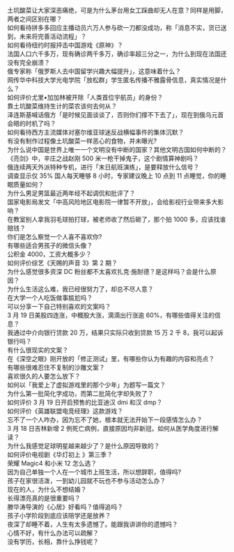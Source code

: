 土坑酸菜让大家深恶痛绝，可是为什么茅台用女工踩曲却无人在意？同样是用脚，两者之间区别在哪？  
如何看待拼多多回应主播动员六万人参与砍一刀都没成功，称「消息不实，货已送到，未来将完善活动流程」？  
如何看待纽约时报抨击中国游戏《原神》？  
法国人口六千多万，现有确诊两千多万，确诊率超三分之一，为什么到现在法国还没有完全崩溃？  
俄专家称「俄罗斯人去中国留学兴趣大幅提升」，这意味着什么？  
网传华中科技大学光电学院「放松群」学生匿名传播不雅露骨信息，真实情况是什么？  
如何评价尤里•加加林被开除「人类首位宇航员」的身份？  
靠土坑酸菜维持生计的菜农该何去何从？  
泽连斯基喊话俄方「是时候见面谈谈了，否则你们撑不下去了」，现在到俄乌元首会晤的时机了吗？  
如何看待西方主流媒体对塞尔维亚球迷反战横幅事件的集体沉默？  
有没有制作过程像土坑酸菜一样恶心的食物，并未曝光?  
为什么说中国是世界上唯一一个文明没有中断的国家？其他文明古国如何中断的？  
《亮剑》中，辛庄之战赵刚 500 米一枪干掉鬼子，这个剧情算神剧吗？  
俄连续两天外派特种专机，进行「末日航班演练」，是要释放什么信号？  
调查显示仅 35% 国人每天睡够 8 小时，专家建议晚上 10 点到 11 点睡觉，你的睡眠质量如何？  
为什么男足男篮最近两年经不起调侃和批评了？  
国家电影局发文「中高风险地区电影院一律暂不开放」，会给影视行业带来多大影响？  
在教室别人拿我羽毛球拍打球，被老师收了然后砸了，那个拍 1000 多，应该找谁赔钱？  
你们是怎么察觉一个人喜不喜欢你?  
有哪些适合男孩子的微信头像？  
公积金 4000，工资大概多少？  
如何评价综艺《天赐的声音 3》第 2 期？  
为什么感觉很多资深 DC 粉丝都不太喜欢扎克·施耐德？是这样吗？会是什么原因？  
为什么生活这么难，我已经很努力了，却总不尽人意？  
在大学一个人吃饭做事尴尬吗？  
可以分享一下自己特别喜欢的文案吗？  
3 月 19 日美股四连涨，中概股大涨，滴滴出行涨逾 60%，有哪些值得关注的信息？  
我通过中介向银行贷款 20 万，结果只实际只收到贷款 15 万 2 千 8，我可以起诉银行吗？  
有什么很现实的文案？  
在《深空之眼》刚开放的「修正测试」里，有哪些你认为有趣的内容和亮点？  
有哪些很难忍住不复制的沙雕文案？  
喜欢很久的人要怎么放下？  
如何以「我爱上了虚拟游戏里的那个少年」为题写一篇文？  
为什么第一批简化字成功，而第二批简化字却失败了？  
如何评价 3 月 19 日开启预售的比亚迪汉 dmi 和汉 dmp？  
如何评价《英雄联盟电竞经理》这款游戏？  
忘不了一个人咋办，因为忘不了她，根本就无法开始下一段感情怎么办？  
3 月 18 日吉林新增 2 例死亡病例，直接原因均非新冠，如何从医学角度进行解读？  
为什么我感觉足球明星越来越少了？是什么原因导致的？  
如何评价电视剧《华灯初上 》第三季？  
荣耀 Magic4 和小米 12 怎么选？  
因为自己单独一个人在一个城市上班生活，所以想辞职，值得吗?  
孩子在家很活泼，一到幼儿园就不玩也不参与活动怎么办？  
现在的人，为什么不想结婚？  
长得漂亮真的是很重要吗？  
滕华涛导演的《心居》好看吗？值得追吗？  
孩子小学阶段到底应该陪学还是放养？  
夜深了却睡不着，人生有太多遗憾了。能跟我讲讲你的遗憾吗？  
心情不好，有什么办法可以疏解？  
没有学历，长相，靠什么挣钱呢？  
